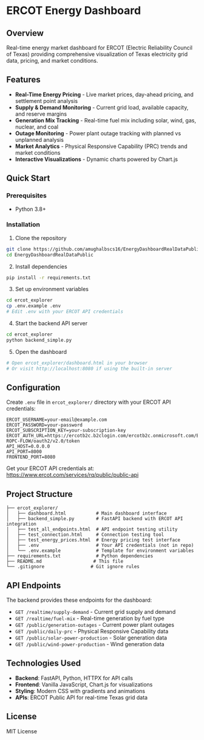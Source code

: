 # ERCOT Energy Dashboard

## Overview
Real-time energy market dashboard for ERCOT (Electric Reliability Council of Texas) providing comprehensive visualization of Texas electricity grid data, pricing, and market conditions.

## Features

- **Real-Time Energy Pricing** - Live market prices, day-ahead pricing, and settlement point analysis
- **Supply & Demand Monitoring** - Current grid load, available capacity, and reserve margins
- **Generation Mix Tracking** - Real-time fuel mix including solar, wind, gas, nuclear, and coal
- **Outage Monitoring** - Power plant outage tracking with planned vs unplanned analysis
- **Market Analytics** - Physical Responsive Capability (PRC) trends and market conditions
- **Interactive Visualizations** - Dynamic charts powered by Chart.js

## Quick Start

### Prerequisites
- Python 3.8+

### Installation

1. Clone the repository
```bash
git clone https://github.com/amughalbscs16/EnergyDashboardRealDataPublic.git
cd EnergyDashboardRealDataPublic
```

2. Install dependencies
```bash
pip install -r requirements.txt
```

3. Set up environment variables
```bash
cd ercot_explorer
cp .env.example .env
# Edit .env with your ERCOT API credentials
```

4. Start the backend API server
```bash
cd ercot_explorer
python backend_simple.py
```

5. Open the dashboard
```bash
# Open ercot_explorer/dashboard.html in your browser
# Or visit http://localhost:8080 if using the built-in server
```

## Configuration

Create `.env` file in `ercot_explorer/` directory with your ERCOT API credentials:
```
ERCOT_USERNAME=your-email@example.com
ERCOT_PASSWORD=your-password
ERCOT_SUBSCRIPTION_KEY=your-subscription-key
ERCOT_AUTH_URL=https://ercotb2c.b2clogin.com/ercotb2c.onmicrosoft.com/B2C_1_PUBAPI-ROPC-FLOW/oauth2/v2.0/token
API_HOST=0.0.0.0
API_PORT=8000
FRONTEND_PORT=8080
```

Get your ERCOT API credentials at: https://www.ercot.com/services/rq/public/public-api

## Project Structure

```
├── ercot_explorer/
│   ├── dashboard.html           # Main dashboard interface
│   ├── backend_simple.py        # FastAPI backend with ERCOT API integration
│   ├── test_all_endpoints.html  # API endpoint testing utility
│   ├── test_connection.html     # Connection testing tool
│   ├── test_energy_prices.html  # Energy pricing test interface
│   ├── .env                     # Your API credentials (not in repo)
│   └── .env.example             # Template for environment variables
├── requirements.txt             # Python dependencies
├── README.md                   # This file
└── .gitignore                 # Git ignore rules
```

## API Endpoints

The backend provides these endpoints for the dashboard:

- `GET /realtime/supply-demand` - Current grid supply and demand
- `GET /realtime/fuel-mix` - Real-time generation by fuel type
- `GET /public/generation-outages` - Current power plant outages
- `GET /public/daily-prc` - Physical Responsive Capability data
- `GET /public/solar-power-production` - Solar generation data
- `GET /public/wind-power-production` - Wind generation data

## Technologies Used

- **Backend**: FastAPI, Python, HTTPX for API calls
- **Frontend**: Vanilla JavaScript, Chart.js for visualizations
- **Styling**: Modern CSS with gradients and animations
- **APIs**: ERCOT Public API for real-time Texas grid data

## License

MIT License